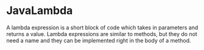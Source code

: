 # JavaLambda
A lambda expression is a short block of code which takes in parameters and returns a value. 
Lambda expressions are similar to methods, but they do not need a name and they can be implemented right in the body of a method.
